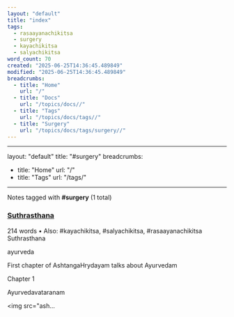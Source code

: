 ```yaml
---
layout: "default"
title: "index"
tags:
  - rasaayanachikitsa
  - surgery
  - kayachikitsa
  - salyachikitsa
word_count: 70
created: "2025-06-25T14:36:45.489849"
modified: "2025-06-25T14:36:45.489849"
breadcrumbs:
  - title: "Home"
    url: "/"
  - title: "Docs"
    url: "/topics/docs//"
  - title: "Tags"
    url: "/topics/docs/tags//"
  - title: "Surgery"
    url: "/topics/docs/tags/surgery//"
---
```

---
layout: "default"
title: "#surgery"
breadcrumbs:
  - title: "Home"
    url: "/"
  - title: "Tags"
    url: "/tags/"
---
Notes tagged with **#surgery** (1 total)

<div class="note-grid">

<div class="note-card">
    <h3><a href="books/suthrasthana/">Suthrasthana</a></h3>
    <div class="note-meta">
        214 words
        • Also: #kayachikitsa, #salyachikitsa, #rasaayanachikitsa
    </div>
    <div class="note-excerpt">Suthrasthana

ayurveda

First chapter of AshtangaHrydayam talks about Ayurvedam

 Chapter 1

 Ayurvedavataranam

<!-- !imageashtangahrydayam/ayurvedavataranam.jpg -->
<img src="ash...</div>
</div>
</div>